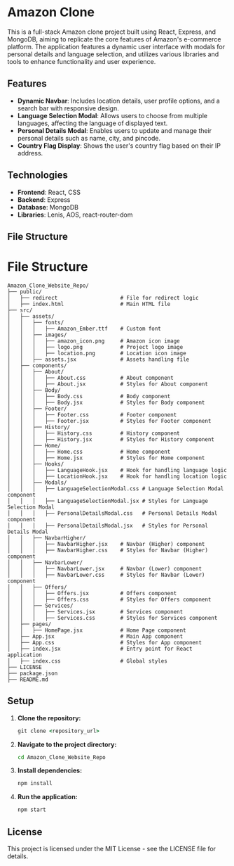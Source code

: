 # Amazon Clone

This is a full-stack Amazon clone project built using React, Express, and MongoDB, aiming to replicate the core features of Amazon's e-commerce platform. The application features a dynamic user interface with modals for personal details and language selection, and utilizes various libraries and tools to enhance functionality and user experience.

## Features

- **Dynamic Navbar**: Includes location details, user profile options, and a search bar with responsive design.
- **Language Selection Modal**: Allows users to choose from multiple languages, affecting the language of displayed text.
- **Personal Details Modal**: Enables users to update and manage their personal details such as name, city, and pincode.
- **Country Flag Display**: Shows the user's country flag based on their IP address.

## Technologies

- **Frontend**: React, CSS
- **Backend**: Express
- **Database**: MongoDB
- **Libraries**: Lenis, AOS, react-router-dom

## File Structure

# File Structure

```plaintext
Amazon_Clone_Website_Repo/
├── public/
│   ├── redirect                    # File for redirect logic
│   ├── index.html                  # Main HTML file
├── src/
│   ├── assets/
│   │   ├── fonts/
│   │   │   ├── Amazon_Ember.ttf    # Custom font
│   │   ├── images/
│   │   │   ├── amazon_icon.png     # Amazon icon image
│   │   │   ├── logo.png            # Project logo image
│   │   │   ├── location.png        # Location icon image
│   │   ├── assets.jsx              # Assets handling file
│   ├── components/
│   │   ├── About/
│   │   │   ├── About.css           # About component
│   │   │   ├── About.jsx           # Styles for About component
│   │   ├── Body/
│   │   │   ├── Body.css            # Body component
│   │   │   ├── Body.jsx            # Styles for Body component
│   │   ├── Footer/
│   │   │   ├── Footer.css          # Footer component
│   │   │   ├── Footer.jsx          # Styles for Footer component
│   │   ├── History/
│   │   │   ├── History.css         # History component
│   │   │   ├── History.jsx         # Styles for History component
│   │   ├── Home/
│   │   │   ├── Home.css            # Home component
│   │   │   ├── Home.jsx            # Styles for Home component
│   │   ├── Hooks/
│   │   │   ├── LanguageHook.jsx    # Hook for handling language logic
│   │   │   ├── LocationHook.jsx    # Hook for handling location logic
│   │   ├── Modals/
│   │   │   ├── LanguageSelectionModal.css # Language Selection Modal component
│   │   │   ├── LanguageSelectionModal.jsx # Styles for Language Selection Modal
│   │   │   ├── PersonalDetailsModal.css   # Personal Details Modal component
│   │   │   ├── PersonalDetailsModal.jsx   # Styles for Personal Details Modal
│   │   ├── NavbarHigher/
│   │   │   ├── NavbarHigher.jsx    # Navbar (Higher) component
│   │   │   ├── NavbarHigher.css    # Styles for Navbar (Higher) component
│   │   ├── NavbarLower/
│   │   │   ├── NavbarLower.jsx     # Navbar (Lower) component
│   │   │   ├── NavbarLower.css     # Styles for Navbar (Lower) component
│   │   ├── Offers/
│   │   │   ├── Offers.jsx          # Offers component
│   │   │   ├── Offers.css          # Styles for Offers component
│   │   ├── Services/
│   │   │   ├── Services.jsx        # Services component
│   │   │   ├── Services.css        # Styles for Services component
│   ├── pages/
│   │   ├── HomePage.jsx            # Home Page component
│   ├── App.jsx                     # Main App component
│   ├── App.css                     # Styles for App component
│   ├── index.jsx                   # Entry point for React application
│   ├── index.css                   # Global styles
├── LICENSE
├── package.json
├── README.md
```

## Setup

1. **Clone the repository:**

   ```cmd
   git clone <repository_url>
   ```

2. **Navigate to the project directory:**
   ```cmd
   cd Amazon_Clone_Website_Repo
   ```

3. **Install dependencies:**
   ```cmd
   npm install
   ```

4. **Run the application:**
   ```cmd
   npm start
   ```

## License
This project is licensed under the MIT License - see the LICENSE file for details.
